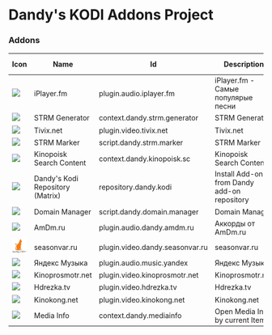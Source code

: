 # Dandy's KODI Addons Project
### Addons
|Icon|Name|Id|Description|Latest version|MD5|
|---|---|---|---|---|---|
|![](addons/zip/plugin.audio.iplayer.fm/icon.png?raw=true)|iPlayer.fm|plugin.audio.iplayer.fm|iPlayer.fm - Самые популярые песни|[3.0.0](addons/zip/plugin.audio.iplayer.fm/plugin.audio.iplayer.fm-3.0.0.zip?raw=true)|`85222ccb684a3efaa31c678308085ed6`|
|![](addons/zip/context.dandy.strm.generator/icon.png?raw=true)|STRM Generator|context.dandy.strm.generator|STRM Generator|[2.0.0](addons/zip/context.dandy.strm.generator/context.dandy.strm.generator-2.0.0.zip?raw=true)|`4d358fd4d806ec6c64e4fbbaa3396a32`|
|![](addons/zip/plugin.video.tivix.net/icon.png?raw=true)|Tivix.net|plugin.video.tivix.net|Tivix.net|[3.0.2](addons/zip/plugin.video.tivix.net/plugin.video.tivix.net-3.0.2.zip?raw=true)|`bd9dc61509274446032c7951739553e4`|
|![](addons/zip/script.dandy.strm.marker/icon.png?raw=true)|STRM Marker|script.dandy.strm.marker|STRM Marker|[2.0.0](addons/zip/script.dandy.strm.marker/script.dandy.strm.marker-2.0.0.zip?raw=true)|`7d560c96ff9b08e2dec0add0db0409d2`|
|![](addons/zip/context.dandy.kinopoisk.sc/icon.png?raw=true)|Kinopoisk Search Content|context.dandy.kinopoisk.sc|Kinopoisk Search Content|[3.0.1](addons/zip/context.dandy.kinopoisk.sc/context.dandy.kinopoisk.sc-3.0.1.zip?raw=true)|`2a42144752cbd501d988f7de1afee79f`|
|![](addons/zip/repository.dandy.kodi/icon.png?raw=true)|Dandy's Kodi Repository (Matrix)|repository.dandy.kodi|Install Add-ons from Dandy add-on repository|[2.0.0](addons/zip/repository.dandy.kodi/repository.dandy.kodi-2.0.0.zip?raw=true)|`b19b65716b9d3c19c59f09178678c8d0`|
|![](addons/zip/script.dandy.domain.manager/icon.png?raw=true)|Domain Manager|script.dandy.domain.manager|Domain Manager|[2.0.0](addons/zip/script.dandy.domain.manager/script.dandy.domain.manager-2.0.0.zip?raw=true)|`762fd48864965c1355cca7bf0c69a8d4`|
|![](addons/zip/plugin.audio.dandy.amdm.ru/icon.png?raw=true)|AmDm.ru|plugin.audio.dandy.amdm.ru|Аккорды от AmDm.ru|[2.0.1](addons/zip/plugin.audio.dandy.amdm.ru/plugin.audio.dandy.amdm.ru-2.0.1.zip?raw=true)|`03261b3c530b97f8c16f1dc0400a27a3`|
|![](addons/zip/plugin.video.dandy.seasonvar.ru/icon.png?raw=true)|seasonvar.ru|plugin.video.dandy.seasonvar.ru|seasonvar.ru|[2.0.3](addons/zip/plugin.video.dandy.seasonvar.ru/plugin.video.dandy.seasonvar.ru-2.0.3.zip?raw=true)|`2d043bf44df68b6046668d45c55c3989`|
|![](addons/zip/plugin.audio.music.yandex/icon.png?raw=true)|Яндекс Музыка|plugin.audio.music.yandex|Яндекс Музыка|[0.1.4](addons/zip/plugin.audio.music.yandex/plugin.audio.music.yandex-0.1.4.zip?raw=true)|`c724f61fcdc22c14aeb6035b8f224b31`|
|![](addons/zip/plugin.video.kinoprosmotr.net/icon.png?raw=true)|Kinoprosmotr.net|plugin.video.kinoprosmotr.net|Kinoprosmotr.net|[3.0.0](addons/zip/plugin.video.kinoprosmotr.net/plugin.video.kinoprosmotr.net-3.0.0.zip?raw=true)|`9eb73856fc321ce9e9337914e219212a`|
|![](addons/zip/plugin.video.hdrezka.tv/icon.png?raw=true)|Hdrezka.tv|plugin.video.hdrezka.tv|Hdrezka.tv|[3.0.6](addons/zip/plugin.video.hdrezka.tv/plugin.video.hdrezka.tv-3.0.6.zip?raw=true)|`e23f3a46661957d498b08239dd76d577`|
|![](addons/zip/plugin.video.kinokong.net/icon.png?raw=true)|Kinokong.net|plugin.video.kinokong.net|Kinokong.net|[2.0.4](addons/zip/plugin.video.kinokong.net/plugin.video.kinokong.net-2.0.4.zip?raw=true)|`cf6faea097c89ab271cd82a53c24cf38`|
|![](addons/zip/context.dandy.mediainfo/icon.png?raw=true)|Media Info|context.dandy.mediainfo|Open Media Info by current Item|[2.0.1](addons/zip/context.dandy.mediainfo/context.dandy.mediainfo-2.0.1.zip?raw=true)|`0f0e0946b4cc973cdb858bfd79538957`|
